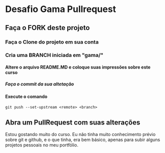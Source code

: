 # Desafio Gama Pullrequest

## Faça o FORK deste projeto

### Faça o Clone do projeto em sua conta

### Cria uma BRANCH iniciada em "gama/"

#### Altere o arquivo README.MD e coloque suas impressões sobre este curso

##### Faça o commit da sua altetação

#### Execute o comando

`git push --set-upstream <remote> <branch>`

## Abra um PullRequest com suas alterações

Estou gostando muito do curso. Eu não tinha muito conhecimento prévio sobre git e github, e o que tinha, era bem básico, apenas para subir alguns projetos pessoais no meu portfólio.
